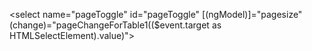 <select name="pageToggle" id="pageToggle" [(ngModel)]="pagesize" (change)="pageChangeForTable1(($event.target as HTMLSelectElement).value)">
  <!-- Options generation code -->
</select>
